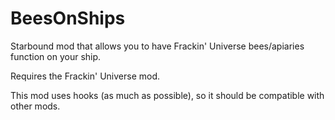 # BeesOnShips
Starbound mod that allows you to have Frackin' Universe bees/apiaries function on your ship.

Requires the Frackin' Universe mod. 

This mod uses hooks (as much as possible), so it should be compatible with other mods.
